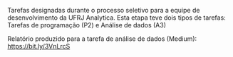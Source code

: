 Tarefas designadas durante o processo seletivo para a equipe de desenvolvimento da UFRJ Analytica. Esta etapa teve dois tipos de tarefas: Tarefas de programação (P2) e Análise de dados (A3) 

Relatório produzido para a tarefa de análise de dados (Medium): https://bit.ly/3VnLrcS 
